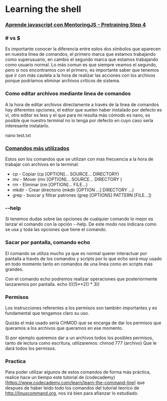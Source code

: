 
# Learning the shell

### [Aprende javascript con MentoringJS - Pretraining Step 4](http://mentoringjs.com)

### # vs $
Es importante conocer la diferencia entre estos dos símbolos que aparecen en nuestra linea de comandos, el primero marca que estamos trabajando como superusuario, en cambio el segundo marca que estamos trabajando como usuario normal. Lo más comun es que siempre veamos el segundo, pero si nos encontramos con el primero, es importante saber que tenemos que ir con más cautela a la hora de realizar las acciones con los archivos porque podríamos eliminar archivos críticos de sistema.

### Como editar archivos mediante linea de comandos
A la hora de editar archivos directamente a través de la linea de comandos hay diferentes opciones, el editor que suelen haber instalado por defecto es vi, otro editor es less y el que para mi resulta más cómodo es nano, es posible que nuestro terminal no lo tenga por defecto en cuyo caso sería interesante instalarlo. 

nano test.txt

### [Comandos más utilizados](https://www.computerhope.com/unix/urm.htm)

Estos son los comandos que se utilizan con mas frecuencia a la hora de trabajar con archivos en la terminal:

- cp - Copiar (cp [OPTION]... SOURCE... DIRECTORY)
- mv - Mover (mv [OPTION]... SOURCE... DIRECTORY )
- rm - Eliminar (rm [OPTION]... FILE...)
- mkdir - Crear directorio (mkdir [OPTION ...] DIRECTORY ...)
- grep - buscar y filtrar patrones (grep [OPTIONS] PATTERN [FILE...]) 

### --help

Si tenemos dudas sobre las opciones de cualquier comando lo mejor es lanzar el comando con la opción --help. De este modo nos indicara como se usa y toda las opciones que tiene el comando.

### Sacar por pantalla, comando echo

El comando se utiliza mucho ya que es normal querer interactuar por pantalla a través de los comandos y scripts por lo que echo será muy usado en todo momento tanto en comandos de una linea como en scripts más grandes.

Con el comando echo podremos realizar operaciones que posteriormente lanzaremos por pantalla.
echo $(($((5**2)) * 3))

### Permisos

Los instrucciones referentes a los permisos son también importantes y es fundamental que tengamos claro su uso.

Quizás el más usado sería CHMOD que se encarga de dar los permisos que queramos a los archivos que queramos en ese momento.

Si por ejemplo queremos dar a un archivos todos los posibles permisos, tanto de lectura como escritura, utilizaremos:
chmod 777 (archivo)
Que le dará todos los permisos.

### Practica

Para poder utilizar algunos de estos comandos de forma más práctica, realice hace un tiempo este tutorial de (codecademy)[https://www.codecademy.com/learn/learn-the-command-line] que despues de haber leido todo los comandos del tutorial teorico de http://linuxcommand.org, nos irá bien para afianzar lo estudiado. 







